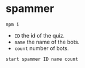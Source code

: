 # spammer

```
npm i
```

* `ID` the id of the quiz.
* `name` the name of the bots.
* `count` number of bots.

```
start spammer ID name count
```
